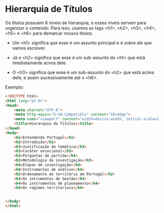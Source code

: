 # Hierarquia de Títulos

Os títulos possuem 6 níveis de hierarquia, e esses níveis servem para organizar o conteúdo. Para isso, usamos as tags &lt;h1&gt;, &lt;h2&gt;, &lt;h3&gt;, &lt;h4&gt;, &lt;h5&gt; e &lt;h6&gt; para demarcar nossos títulos. 
  
* Um &lt;h1&gt; significa que esse é um assunto principal e é sobre ele que vamos escrever. 

* Já o &lt;h2&gt; significa que esse é um sub-assunto do &lt;h1&gt; que está imediatamente acima dele.  

* O &lt;h3&gt; significa que esse é um sub-assunto do &lt;h2&gt; que está acima dele, e assim sucessivamente até o &lt;h6&gt;. 

Exemplo:
~~~html
<!DOCTYPE html>
<html lang="pt-br">
<head>
    <meta charset="UTF-8">
    <meta http-equiv="X-UA-Compatible" content="IE=edge">
    <meta name="viewport" content="width=device-width, initial-scale=1.0">
    <title>Hierarquia de Títulos</title>
</head>
<body>
    <h1>Entendendo Portugal</h1>
    <h2>Introdução</h2>
    <h3>Justificação da temática</h3>
    <h3>Caráter excecional</h3>
    <h3>Perguntas de partida</h3>
    <h3>Metodologia de investigação</h3>
    <h4>Etapas de investigação</h4>
    <h4>Instrumentos de análise</h4>
    <h2>Ordenamento do território em Portugal</h2>
    <h3>Os intrumentos de Gestão</h3>
    <h4>Os instrumentos de planeamento</h4>
    <h4>Os regimes territoriais</h4>
    

</body>
</html>
